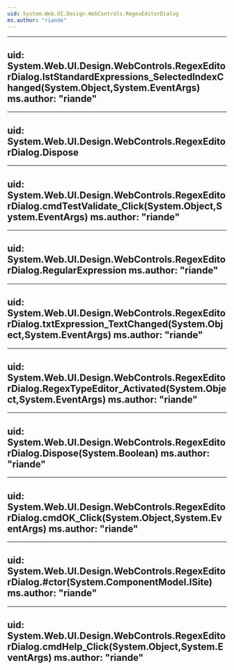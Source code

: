 ```yaml
---
uid: System.Web.UI.Design.WebControls.RegexEditorDialog
ms.author: "riande"
---
```


---
uid: System.Web.UI.Design.WebControls.RegexEditorDialog.lstStandardExpressions_SelectedIndexChanged(System.Object,System.EventArgs)
ms.author: "riande"
---

---
uid: System.Web.UI.Design.WebControls.RegexEditorDialog.Dispose
---

---
uid: System.Web.UI.Design.WebControls.RegexEditorDialog.cmdTestValidate_Click(System.Object,System.EventArgs)
ms.author: "riande"
---

---
uid: System.Web.UI.Design.WebControls.RegexEditorDialog.RegularExpression
ms.author: "riande"
---

---
uid: System.Web.UI.Design.WebControls.RegexEditorDialog.txtExpression_TextChanged(System.Object,System.EventArgs)
ms.author: "riande"
---

---
uid: System.Web.UI.Design.WebControls.RegexEditorDialog.RegexTypeEditor_Activated(System.Object,System.EventArgs)
ms.author: "riande"
---

---
uid: System.Web.UI.Design.WebControls.RegexEditorDialog.Dispose(System.Boolean)
ms.author: "riande"
---

---
uid: System.Web.UI.Design.WebControls.RegexEditorDialog.cmdOK_Click(System.Object,System.EventArgs)
ms.author: "riande"
---

---
uid: System.Web.UI.Design.WebControls.RegexEditorDialog.#ctor(System.ComponentModel.ISite)
ms.author: "riande"
---

---
uid: System.Web.UI.Design.WebControls.RegexEditorDialog.cmdHelp_Click(System.Object,System.EventArgs)
ms.author: "riande"
---
